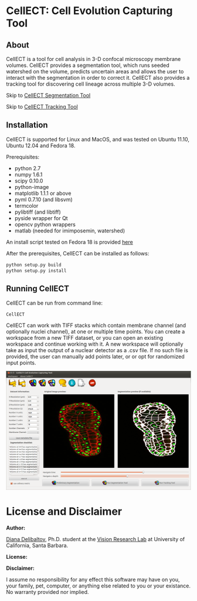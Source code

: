 CellECT: Cell Evolution Capturing Tool
======================================

About
-----

CellECT is a tool for cell analysis in 3-D confocal microscopy membrane volumes. CellECT provides a segmentation tool, which runs seeded watershed on the volume, predicts uncertain areas and allows the user to interact with the segmentation in order to correct it. CellECT also provides a tracking tool for discovering cell lineage across multiple 3-D volumes.

Skip to [CellECT Segmentation Tool](https://github.com/ddiana/CellECT/tree/master/CellECT/seg_tool#cellect-segmentation-tool)

Skip to [CellECT Tracking Tool](https://github.com/ddiana/CellECT/tree/master/CellECT/track_tool#cellect-tracking-tool)

Installation
------------

CellECT is supported for Linux and MacOS, and was tested on Ubuntu 11.10, Ubuntu 12.04 and Fedora 18.

Prerequisites:

* python 2.7
* numpy 1.6.1
* scipy 0.10.0
* python-image
* matplotlib 1.1.1 or above
* pyml 0.7.10 (and libsvm)
* termcolor
* pylibtiff (and libtiff)
* pyside wrapper for Qt
* opencv python wrappers
* matlab (needed for imimposemin, watershed)

An install script tested on Fedora 18 is provided [here](https://github.com/ddiana/CellECT/blob/master/prereqs_install_fedora.sh)

After the prerequisites, CellECT can be installed as follows:

```
python setup.py build
python setup.py install
```

Running CellECT
----------------

CellECT can be run from command line:

```
CellECT
```


CellECT can work with TIFF stacks which contain membrane channel (and optionally nuclei channel), at one or multiple time points. You can create a workspace from a new TIFF dataset, or you can open an existing workspace and continue working with it. A new workspace will optionally take as input the output of a nuclear detector as a .csv file. If no such file is provided, the user can manually add points later, or or opt for randomized input points.

![CellECT Segmentation Tool](CellECT/doc/md_figures/CellECT.png "CellECT: Cell Evolution Capturing Tool")



License and Disclaimer
======================

**Author:**

[Diana Delibaltov](http://ece.ucsb.edu/~diana), Ph.D. student at the [Vision Research Lab](http://vision.ece.ucsb.edu) at University of California, Santa Barbara.


**License:**


**Disclaimer:**

I assume no responsibility for any effect this software may have on you,
your family, pet, computer, or anything else related to you or your existance.
No warranty provided nor implied.

